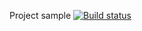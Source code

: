 Project sample
[![Build status](https://ci.appveyor.com/api/projects/status/6m62s6o7yfa694sx?svg=true)](https://ci.appveyor.com/project/horungeelena/rest)
